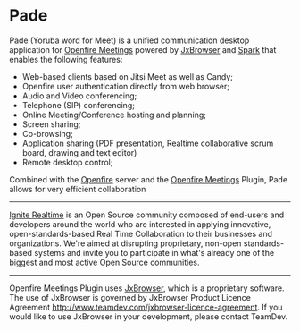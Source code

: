 Pade
=====

Pade (Yoruba word for Meet) is a unified communication desktop application for [Openfire Meetings] powered by [JxBrowser] and [Spark] that enables the following features:

* Web-based clients based on Jitsi Meet as well as Candy;
* Openfire user authentication directly from web browser;
* Audio and Video conferencing;
* Telephone (SIP) conferencing;
* Online Meeting/Conference hosting and planning;
* Screen sharing;
* Co-browsing;
* Application sharing (PDF presentation, Realtime collaborative scrum board, drawing and text editor) 
* Remote desktop control;

Combined with the [Openfire] server and the [Openfire Meetings] Plugin, Pade allows for very efficient collaboration

-------

[Ignite Realtime] is an Open Source community composed of end-users and developers around the world who 
are interested in applying innovative, open-standards-based Real Time Collaboration to their businesses and organizations. 
We're aimed at disrupting proprietary, non-open standards-based systems and invite you to participate in what's already one 
of the biggest and most active Open Source communities.

-------

Openfire Meetings Plugin uses [JxBrowser], which is a proprietary software. The use of JxBrowser is governed by JxBrowser Product Licence Agreement http://www.teamdev.com/jxbrowser-licence-agreement. If you would like to use JxBrowser in your development, please contact TeamDev.

[Openfire Meetings]:http://community.igniterealtime.org/community/plugins/commplugins/openfire-meetings
[Openfire]:http://www.igniterealtime.org/projects/openfire/index.jsp
[Ignite Realtime]:http://www.igniterealtime.org
[Spark]:http://www.igniterealtime.org/projects/spark/index.jsp
[JxBrowser]:http://www.teamdev.com/jxbrowser
